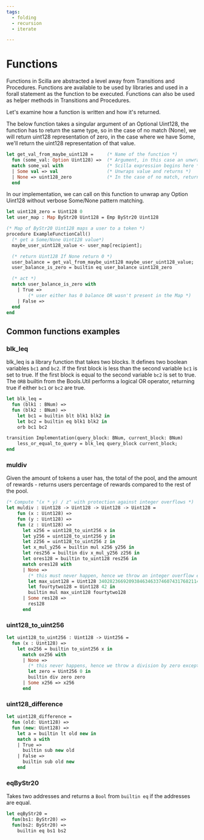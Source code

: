 ```yaml
---
tags:
  - folding
  - recursion
  - iterate

---
```


# Functions

Functions in Scilla are abstracted a level away from Transitions and Procedures. Functions are available to be used by libraries and used in a forall statement as the function to be executed. Functions can also be used as helper methods in Transitions and Procedures.

Let's examine how a function is written and how it's returned.

The below function takes a singular argument of an Optional Uint128, the function has to return the same type, so in the case of no match (None), we will return uint128 representation of zero, in the case where we have Some, we'll return the uint128 representation of that value.

```ocaml
let get_val_from_maybe_uint128 =     (* Name of the function *)
  fun (some_val: Option Uint128) =>  (* Argument, in this case an unwrapped Option *)
  match some_val with                (* Scilla expression begins here *)
  | Some val => val                  (* Unwraps value and returns *)
  | None => uint128_zero             (* In the case of no match, return uint128 0, function return Some uint128 *)
  end
```

In our implementation, we can call on this function to unwrap any Option Uint128 without verbose Some/None pattern matching.

```ocaml {10}
let uint128_zero = Uint128 0
let user_map : Map ByStr20 Uint128 = Emp ByStr20 Uint128

(* Map of ByStr20 Uint128 maps a user to a token *)
procedure ExampleFunctionCall() 
  (* get a Some/None Uint128 value*)
  maybe_user_uint128_value <- user_map[recipient];    

  (* return Uint128 If None return 0 *)
  user_balance = get_val_from_maybe_uint128 maybe_user_uint128_value; 
  user_balance_is_zero = builtin eq user_balance uint128_zero

  (* act *)
  match user_balance_is_zero with
    | True =>
        (* user either has 0 balance OR wasn't present in the Map *)
    | False =>
  end
end
```

## Common functions examples

### blk_leq 

blk_leq is a library function that takes two blocks. It defines two boolean variables ```bc1``` and ```bc2```.
If the first block is less than the second variable ```bc1``` is set to true.
If the first block is equal to the second variable ```bc2``` is set to true.
The ```ORB``` builtin from the Bools.Util performs a logical OR operator, returning true if either ```bc1``` or ```bc2``` are true.

```ocaml
let blk_leq =
  fun (blk1 : BNum) =>
  fun (blk2 : BNum) =>
    let bc1 = builtin blt blk1 blk2 in 
    let bc2 = builtin eq blk1 blk2 in 
    orb bc1 bc2
```

```ocaml
transition Implementation(query_block: BNum, current_block: BNum)
    less_or_equal_to_query = blk_leq query_block current_block;
end
```

### muldiv

Given the amount of tokens a user has, the total of the pool, and the amount of rewards - returns users percentage of rewards compared to the rest of the pool.

```ocaml
(* Compute "(x * y) / z" with protection against integer overflows *)
let muldiv : Uint128 -> Uint128 -> Uint128 -> Uint128 =
    fun (x : Uint128) =>
    fun (y : Uint128) =>
    fun (z : Uint128) =>
      let x256 = uint128_to_uint256 x in
      let y256 = uint128_to_uint256 y in
      let z256 = uint128_to_uint256 z in
      let x_mul_y256 = builtin mul x256 y256 in
      let res256 = builtin div x_mul_y256 z256 in
      let ores128 = builtin to_uint128 res256 in
      match ores128 with
      | None =>
        (* this must never happen, hence we throw an integer overflow exception *)
        let max_uint128 = Uint128 340282366920938463463374607431768211455 in
        let fourtytwo128 = Uint128 42 in
        builtin mul max_uint128 fourtytwo128
      | Some res128 =>
        res128
      end
```

### uint128_to_uint256

```ocaml
let uint128_to_uint256 : Uint128 -> Uint256 =
  fun (x : Uint128) =>
    let ox256 = builtin to_uint256 x in
      match ox256 with
      | None =>
        (* this never happens, hence we throw a division by zero exception just in case *)
        let zero = Uint256 0 in
        builtin div zero zero
      | Some x256 => x256
      end
```

### uint128_difference

```ocaml
let uint128_difference =
  fun (old: Uint128) =>
  fun (new: Uint128) =>
    let a = builtin lt old new in
    match a with
    | True =>
      builtin sub new old
    | False =>
      builtin sub old new
    end
```

### eqByStr20

Takes two addresses and returns a ```Bool``` from ```builtin eq``` if the addresses are equal.

```ocaml
let eqByStr20 =
  fun(bs1: ByStr20) =>
  fun(bs2: ByStr20) =>
    builtin eq bs1 bs2
```
